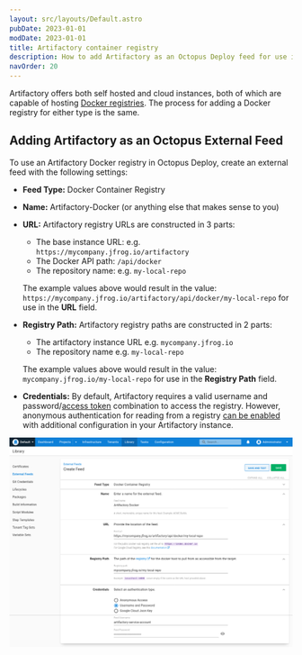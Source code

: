 ```yaml
---
layout: src/layouts/Default.astro
pubDate: 2023-01-01
modDate: 2023-01-01
title: Artifactory container registry
description: How to add Artifactory as an Octopus Deploy feed for use in Docker steps.
navOrder: 20
---
```


Artifactory offers both self hosted and cloud instances, both of which are capable of hosting [Docker registries](https://jfrog.com/help/r/jfrog-artifactory-documentation/jfrog-container-registry). The process for adding a Docker registry for either type is the same.

## Adding Artifactory as an Octopus External Feed

To use an Artifactory Docker registry in Octopus Deploy, create an external feed with the following settings:

- **Feed Type:** Docker Container Registry
- **Name:** Artifactory-Docker (or anything else that makes sense to you)
- **URL:** Artifactory registry URLs are constructed in 3 parts:
  - The base instance URL: e.g. `https://mycompany.jfrog.io/artifactory`
  - The Docker API path: `/api/docker`
  - The repository name: e.g. `my-local-repo`
  
  The example values above would result in the value: `https://mycompany.jfrog.io/artifactory/api/docker/my-local-repo` for use in the **URL** field.

- **Registry Path:** Artifactory registry paths are constructed in 2 parts:
  - The artifactory instance URL e.g. `mycompany.jfrog.io`
  - The repository name e.g. `my-local-repo`

  The example values above would result in the value: `mycompany.jfrog.io/my-local-repo` for use in the **Registry Path** field.
- **Credentials:** By default, Artifactory requires a valid username and password/[access token](https://jfrog.com/help/r/jfrog-platform-administration-documentation/access-tokens) combination to access the registry. However, anonymous authentication for reading from a registry [can be enabled](https://jfrog.com/help/r/how-to-perform-anonymous-pulls-but-require-authentication-for-pushing-to-a-docker-repository) with additional configuration in your Artifactory instance.

![Artifactory Registry Feed](/docs/packaging-applications/package-repositories/guides/container-registries/images/artifactory-docker-feed.png)
